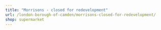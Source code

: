 ```yaml
---
title: "Morrisons - closed for redevelopment"
url: /london-borough-of-camden/morrisons-closed-for-redevelopment/
shop: supermarket
---
```

